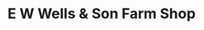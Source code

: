 ---
title: "E W Wells & Son Farm Shop"
url: /biggleswade/e-w-wells-and-son-farm-shop/
shop: farm
---